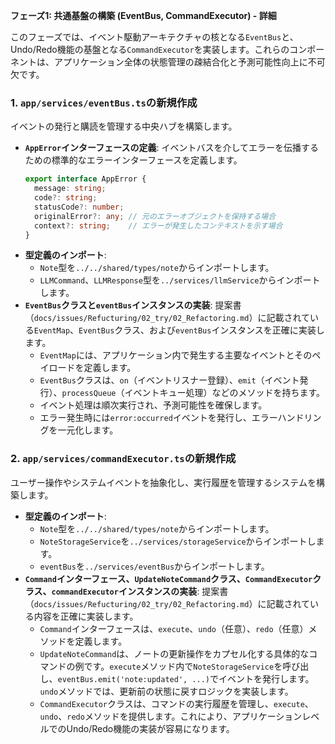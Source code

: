 **フェーズ1: 共通基盤の構築 (EventBus, CommandExecutor) - 詳細**

このフェーズでは、イベント駆動アーキテクチャの核となる`EventBus`と、Undo/Redo機能の基盤となる`CommandExecutor`を実装します。これらのコンポーネントは、アプリケーション全体の状態管理の疎結合化と予測可能性向上に不可欠です。

### 1. `app/services/eventBus.ts`の新規作成

イベントの発行と購読を管理する中央ハブを構築します。

*   **`AppError`インターフェースの定義**:
    イベントバスを介してエラーを伝播するための標準的なエラーインターフェースを定義します。
    ```typescript
    export interface AppError {
      message: string;
      code?: string;
      statusCode?: number;
      originalError?: any; // 元のエラーオブジェクトを保持する場合
      context?: string;    // エラーが発生したコンテキストを示す場合
    }
    ```
*   **型定義のインポート**:
    *   `Note`型を`../../shared/types/note`からインポートします。
    *   `LLMCommand`、`LLMResponse`型を`../services/llmService`からインポートします。
*   **`EventBus`クラスと`eventBus`インスタンスの実装**:
    提案書（`docs/issues/Refucturing/02_try/02_Refactoring.md`）に記載されている`EventMap`、`EventBus`クラス、および`eventBus`インスタンスを正確に実装します。
    *   `EventMap`には、アプリケーション内で発生する主要なイベントとそのペイロードを定義します。
    *   `EventBus`クラスは、`on`（イベントリスナー登録）、`emit`（イベント発行）、`processQueue`（イベントキュー処理）などのメソッドを持ちます。
    *   イベント処理は順次実行され、予測可能性を確保します。
    *   エラー発生時には`error:occurred`イベントを発行し、エラーハンドリングを一元化します。

### 2. `app/services/commandExecutor.ts`の新規作成

ユーザー操作やシステムイベントを抽象化し、実行履歴を管理するシステムを構築します。

*   **型定義のインポート**:
    *   `Note`型を`../../shared/types/note`からインポートします。
    *   `NoteStorageService`を`../services/storageService`からインポートします。
    *   `eventBus`を`../services/eventBus`からインポートします。
*   **`Command`インターフェース、`UpdateNoteCommand`クラス、`CommandExecutor`クラス、`commandExecutor`インスタンスの実装**:
    提案書（`docs/issues/Refucturing/02_try/02_Refactoring.md`）に記載されている内容を正確に実装します。
    *   `Command`インターフェースは、`execute`、`undo`（任意）、`redo`（任意）メソッドを定義します。
    *   `UpdateNoteCommand`は、ノートの更新操作をカプセル化する具体的なコマンドの例です。`execute`メソッド内で`NoteStorageService`を呼び出し、`eventBus.emit('note:updated', ...)`でイベントを発行します。`undo`メソッドでは、更新前の状態に戻すロジックを実装します。
    *   `CommandExecutor`クラスは、コマンドの実行履歴を管理し、`execute`、`undo`、`redo`メソッドを提供します。これにより、アプリケーションレベルでのUndo/Redo機能の実装が容易になります。
